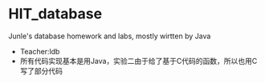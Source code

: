 # HIT_database
 Junle's database homework and labs, mostly wirtten by Java
- Teacher:ldb
- 所有代码实现基本是用Java，实验二由于给了基于C代码的函数，所以也用C写了部分代码
